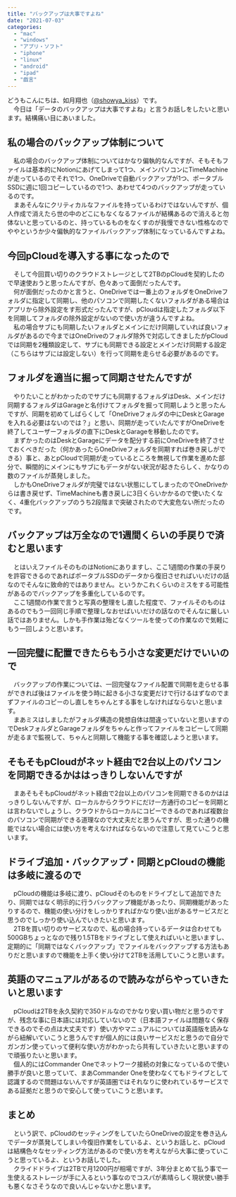 ```yaml
---
title: "バックアップは大事ですよね"
date: "2021-07-03"
categories: 
  - "mac"
  - "windows"
  - "アプリ・ソフト"
  - "iphone"
  - "linux"
  - "android"
  - "ipad"
  - "戯言"
---
```


どうもこんにちは、如月翔也（[@showya\_kiss](http://twitter.com/showya_kiss)）です。  
　今日は「データのバックアップは大事ですよね」と言うお話しをしたいと思います。結構痛い目にあいました。  

## 私の場合のバックアップ体制について

　私の場合のバックアップ体制についてはかなり偏執的なんですが、そもそもファイルは基本的にNotionにあげてしまって1つ、メインパソコンにTimeMachineが走っているのでそれで1つ、OneDriveで自動バックアップが1つ、ポータブルSSDに週に1回コピーしているので1つ、あわせて4つのバックアップが走っているのです。  
　まあそんなにクリティカルなファイルを持っているわけではないんですが、個人作成で消えたら世の中のどこにもなくなるファイルが結構あるので消えると勿体ないと思っているのと、持っているものをなくすのが我慢できない性格なのでややというか少々偏執的なファイルバックアップ体制になっているんですよね。  

## 今回pCloudを導入する事になったので

　そして今回買い切りのクラウドストレージとして2TBのpCloudを契約したので早速使おうと思ったんですが、色々あって面倒だったんです。  
　何が面倒だったのかと言うと、OneDriveでは一番上のフォルダをOneDriveフォルダに指定して同期し、他のパソコンで同期したくないフォルダがある場合はアプリから除外設定をす形式だったんですが、pCloudは指定したフォルダ以下を同期してフォルダの除外設定がないので使い方が違うんですよね。  
　私の場合サブにも同期したいフォルダとメインにだけ同期していれば良いフォルダがあるので今まではOneDriveのフォルダ除外で対応してきましたがpCloudでは同期を2種類設定して、サブにも同期できる設定とメインだけ同期する設定（こちらはサブには設定しない）を行って同期を走らせる必要があるのです。  

## フォルダを適当に掘って同期させたんですが

　やりたいことがわかったのでサブにも同期するフォルダはDesk、メインだけ同期するフォルダはGarageと名付けてフォルダを掘って同期しようと思ったんですが、同期を初めてしばらくして「OneDriveフォルダの中にDeskとGarageを入れる必要はないのでは？」と思い、同期が走っていたんですがOneDriveを終了してユーザーフォルダの直下にDeskとGarageを移動したのです。  
　まずかったのはDeskとGarageにデータを配分する前にOneDriveを終了させておくべきだった（何かあったらOneDriveフォルダを同期すれば巻き戻しができる）事と、あとpCloudで同期が走っているところを無視して作業を進めた部分で、瞬間的にメインにもサブにもデータがない状況が起きたらしく、かなりの数のファイルが蒸発しました。  
　しかもOneDriveフォルダが完璧ではない状態にしてしまったのでOneDriveからは書き戻せず、TimeMachineも書き戻しに3日くらいかかるので使いたくなく、4重化バックアップのうち2段階まで突破されたので大変危ない所だったのです。  

## バックアップは万全なので1週間くらいの手戻りで済むと思います

　とはいえファイルそのものはNotionにありますし、ここ1週間の作業の手戻りを許容できるのであればポータブルSSDのデータから復旧させればいいだけの話なのでそんなに致命的ではありません。というかこれくらいのミスをする可能性があるのでバックアップを多重化しているのです。  
　ここ1週間の作業で言うと写真の整理をし直した程度で、ファイルそのものはあるのでもう一回同じ手順で整理しなおせばいいだけの話なのでそんなに厳しい話ではありません。しかも手作業は殆どなくツールを使っての作業なので気軽にもう一回しようと思います。  

## 一回完璧に配置できたらもう小さな変更だけでいいので

　バックアップの作業については、一回完璧なファイル配置で同期を走らせる事ができれば後はファイルを使う時に起きる小さな変更だけで行けるはずなのでまずファイルのコピーのし直しをちゃんとする事をしなければならないと思います。  
　まあミスはしましたがフォルダ構造の発想自体は間違っていないと思いますのでDeskフォルダとGarageフォルダをちゃんと作ってファイルをコピーして同期が走るまで監視して、ちゃんと同期して機能する事を確認しようと思います。  

## そもそもpCloudがネット経由で2台以上のパソコンを同期できるかははっきりしないんですが

　まあそもそもpCloudがネット経由で2台以上のパソコンを同期できるのかははっきりしないんですが、ローカルからクラウドにだけ一方通行のコピーを同期とは言わないでしょうし、クラウドからローカルにコピーできるのであれば複数台のパソコンで同期ができる道理なので大丈夫だと思うんですが、思った通りの機能ではない場合には使い方を考えなければならないので注意して見ていこうと思います。  

## ドライブ追加・バックアップ・同期とpCloudの機能は多岐に渡るので

　pCloudの機能は多岐に渡り、pCloudそのものをドライブとして追加できたり、同期ではなく明示的に行うバックアップ機能があったり、同期機能があったりするので、機能の使い分けをしっかりすればかなり使い出があるサービスだと思うのでしっかり使い込んでいきたいと思います。  
　2TBを買い切りのサービスなので、私の場合持っているデータは合わせても500GBちょっとなので残り1.5TBをドライブとして使えればいいと思いますし、定期的に「同期ではなくバックアップ」でファイルをバックアップする方法もありだと思いますので機能を上手く使い分けて2TBを活用していこうと思います。  

## 英語のマニュアルがあるので読みながらやっていきたいと思います

　pCloudは2TBを永久契約で350ドルなのでかなり安い買い物だと思うのですが、残念な事に日本語には対応していないので（日本語ファイルは問題なく保存できるのでその点は大丈夫です）使い方やマニュアルについては英語版を読みながら紐解いていこうと思うんですが個人的には良いサービスだと思うので自分でガンガン使っていって便利な使い方がわかったら共有していきたいと思いますので頑張りたいと思います。  
　個人的にはCommander Oneでネットワーク接続の対象になっているので使い勝手が良いと思っていて、まあCommander Oneを使わなくてもドライブとして認識するので問題はないんですが英語圏ではそれなりに使われているサービスである証拠だと思うので安心して使っていこうと思います。  

## まとめ

　という訳で、pCloudのセッティングをしていたらOneDriveの設定を巻き込んでデータが蒸発してしまい今復旧作業をしているよ、というお話しと、pCloudは結構色々なセッティング方法があるので使い方を考えながら大事に使っていこうと思っているよ、というお話しでした。  
　クライドドライブは2TBで月1200円が相場ですが、3年分まとめて払う事で一生使えるストレージが手に入るという事なのでコスパが素晴らしく現状使い勝手も悪くなさそうなので良いんじゃないかと思います。
